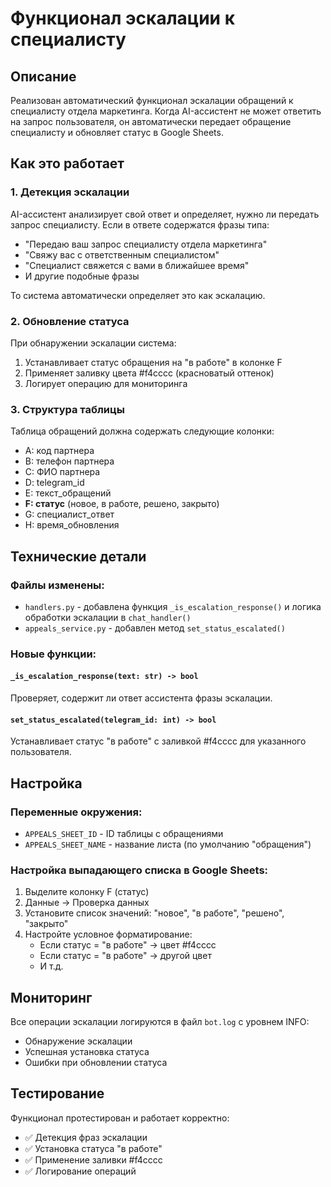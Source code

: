 # Функционал эскалации к специалисту

## Описание

Реализован автоматический функционал эскалации обращений к специалисту отдела маркетинга. Когда AI-ассистент не может ответить на запрос пользователя, он автоматически передает обращение специалисту и обновляет статус в Google Sheets.

## Как это работает

### 1. Детекция эскалации

AI-ассистент анализирует свой ответ и определяет, нужно ли передать запрос специалисту. Если в ответе содержатся фразы типа:
- "Передаю ваш запрос специалисту отдела маркетинга"
- "Свяжу вас с ответственным специалистом"
- "Специалист свяжется с вами в ближайшее время"
- И другие подобные фразы

То система автоматически определяет это как эскалацию.

### 2. Обновление статуса

При обнаружении эскалации система:
1. Устанавливает статус обращения на "в работе" в колонке F
2. Применяет заливку цвета #f4cccc (красноватый оттенок)
3. Логирует операцию для мониторинга

### 3. Структура таблицы

Таблица обращений должна содержать следующие колонки:
- A: код партнера
- B: телефон партнера  
- C: ФИО партнера
- D: telegram_id
- E: текст_обращений
- **F: статус** (новое, в работе, решено, закрыто)
- G: специалист_ответ
- H: время_обновления

## Технические детали

### Файлы изменены:
- `handlers.py` - добавлена функция `_is_escalation_response()` и логика обработки эскалации в `chat_handler()`
- `appeals_service.py` - добавлен метод `set_status_escalated()`

### Новые функции:

#### `_is_escalation_response(text: str) -> bool`
Проверяет, содержит ли ответ ассистента фразы эскалации.

#### `set_status_escalated(telegram_id: int) -> bool`
Устанавливает статус "в работе" с заливкой #f4cccc для указанного пользователя.

## Настройка

### Переменные окружения:
- `APPEALS_SHEET_ID` - ID таблицы с обращениями
- `APPEALS_SHEET_NAME` - название листа (по умолчанию "обращения")

### Настройка выпадающего списка в Google Sheets:
1. Выделите колонку F (статус)
2. Данные → Проверка данных
3. Установите список значений: "новое", "в работе", "решено", "закрыто"
4. Настройте условное форматирование:
   - Если статус = "в работе" → цвет #f4cccc
   - Если статус = "в работе" → другой цвет
   - И т.д.

## Мониторинг

Все операции эскалации логируются в файл `bot.log` с уровнем INFO:
- Обнаружение эскалации
- Успешная установка статуса
- Ошибки при обновлении статуса

## Тестирование

Функционал протестирован и работает корректно:
- ✅ Детекция фраз эскалации
- ✅ Установка статуса "в работе"
- ✅ Применение заливки #f4cccc
- ✅ Логирование операций

